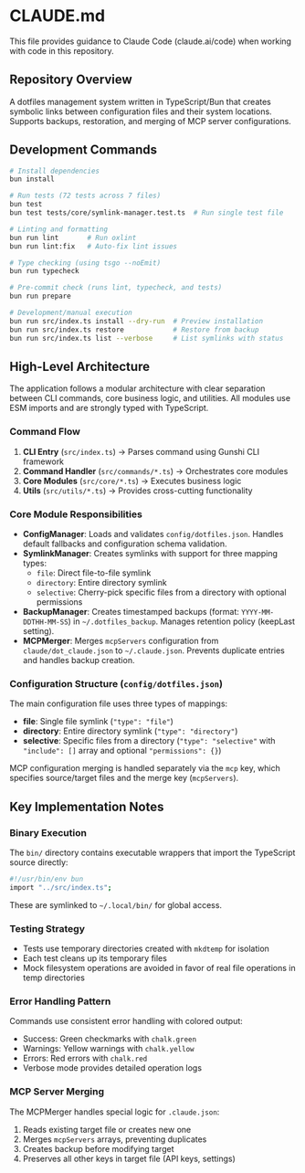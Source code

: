 # CLAUDE.md

This file provides guidance to Claude Code (claude.ai/code) when working with code in this repository.

## Repository Overview

A dotfiles management system written in TypeScript/Bun that creates symbolic links between configuration files and their system locations. Supports backups, restoration, and merging of MCP server configurations.

## Development Commands

```bash
# Install dependencies
bun install

# Run tests (72 tests across 7 files)
bun test
bun test tests/core/symlink-manager.test.ts  # Run single test file

# Linting and formatting
bun run lint       # Run oxlint
bun run lint:fix   # Auto-fix lint issues

# Type checking (using tsgo --noEmit)
bun run typecheck

# Pre-commit check (runs lint, typecheck, and tests)
bun run prepare

# Development/manual execution
bun run src/index.ts install --dry-run  # Preview installation
bun run src/index.ts restore            # Restore from backup
bun run src/index.ts list --verbose     # List symlinks with status
```

## High-Level Architecture

The application follows a modular architecture with clear separation between CLI commands, core business logic, and utilities. All modules use ESM imports and are strongly typed with TypeScript.

### Command Flow

1. **CLI Entry** (`src/index.ts`) → Parses command using Gunshi CLI framework
2. **Command Handler** (`src/commands/*.ts`) → Orchestrates core modules
3. **Core Modules** (`src/core/*.ts`) → Executes business logic
4. **Utils** (`src/utils/*.ts`) → Provides cross-cutting functionality

### Core Module Responsibilities

- **ConfigManager**: Loads and validates `config/dotfiles.json`. Handles default fallbacks and configuration schema validation.
- **SymlinkManager**: Creates symlinks with support for three mapping types:
  - `file`: Direct file-to-file symlink
  - `directory`: Entire directory symlink
  - `selective`: Cherry-pick specific files from a directory with optional permissions
- **BackupManager**: Creates timestamped backups (format: `YYYY-MM-DDTHH-MM-SS`) in `~/.dotfiles_backup`. Manages retention policy (keepLast setting).
- **MCPMerger**: Merges `mcpServers` configuration from `claude/dot_claude.json` to `~/.claude.json`. Prevents duplicate entries and handles backup creation.

### Configuration Structure (`config/dotfiles.json`)

The main configuration file uses three types of mappings:

- **file**: Single file symlink (`"type": "file"`)
- **directory**: Entire directory symlink (`"type": "directory"`)
- **selective**: Specific files from a directory (`"type": "selective"` with `"include": []` array and optional `"permissions": {}`)

MCP configuration merging is handled separately via the `mcp` key, which specifies source/target files and the merge key (`mcpServers`).

## Key Implementation Notes

### Binary Execution

The `bin/` directory contains executable wrappers that import the TypeScript source directly:

```bash
#!/usr/bin/env bun
import "../src/index.ts";
```

These are symlinked to `~/.local/bin/` for global access.

### Testing Strategy

- Tests use temporary directories created with `mkdtemp` for isolation
- Each test cleans up its temporary files
- Mock filesystem operations are avoided in favor of real file operations in temp directories

### Error Handling Pattern

Commands use consistent error handling with colored output:

- Success: Green checkmarks with `chalk.green`
- Warnings: Yellow warnings with `chalk.yellow`
- Errors: Red errors with `chalk.red`
- Verbose mode provides detailed operation logs

### MCP Server Merging

The MCPMerger handles special logic for `.claude.json`:

1. Reads existing target file or creates new one
2. Merges `mcpServers` arrays, preventing duplicates
3. Creates backup before modifying target
4. Preserves all other keys in target file (API keys, settings)
